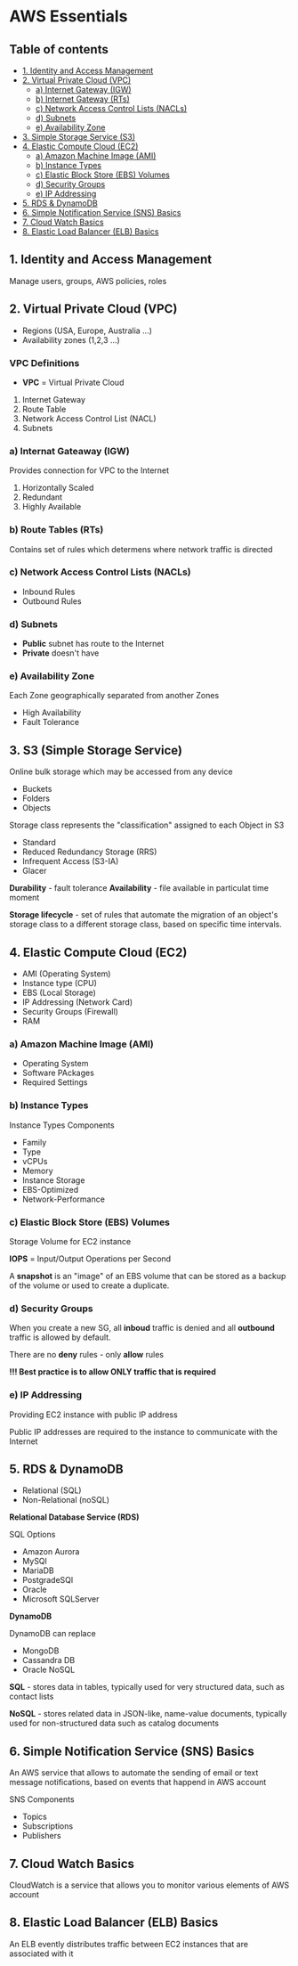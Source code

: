 # AWS Essentials

## Table of contents

- [1. Identity and Access Management](#IAM)
- [2. Virtual Private Cloud (VPC)](#VPC)
    - [a) Internet Gateway (IGW)](#IGW)
    - [b) Internet Gateway (RTs)](#RTs)
    - [c) Network Access Control Lists (NACLs)](#NACLs)
    - [d) Subnets](#SUB)
    - [e) Availability Zone](#AVZ)
- [3. Simple Storage Service (S3)](#S3)
- [4. Elastic Compute Cloud (EC2)](#EC2)
    - [a) Amazon Machine Image (AMI)](#AMI)
    - [b) Instance Types](#IT)
    - [c) Elastic Block Store (EBS) Volumes](#EBS)
    - [d) Security Groups](#SG)
    - [e) IP Addressing](#IP)
- [5. RDS & DynamoDB](#RDS)
- [6. Simple Notification Service (SNS) Basics](#SNS)
- [7. Cloud Watch Basics](#CW)
- [8. Elastic Load Balancer (ELB) Basics](#ELB)

## 1. Identity and Access Management <a name="IAM"></a>

Manage users, groups, AWS policies, roles

## 2. Virtual Private Cloud (VPC) <a name="VPC"></a>

- Regions (USA, Europe, Australia ...)
- Availability zones (1,2,3 ...)

### VPC Definitions

- **VPC** = Virtual Private Cloud

1. Internet Gateway
2. Route Table
3. Network Access Control List (NACL)
4. Subnets

### a) Internat Gateaway (IGW) <a name="IGW"></a>

Provides connection for VPC to the Internet

1. Horizontally Scaled
2. Redundant
3. Highly Available

### b) Route Tables (RTs) <a name="RTs"></a>

Contains set of rules which determens where network traffic is directed

### c) Network Access Control Lists (NACLs) <a name="NACLs"></a>

- Inbound Rules
- Outbound Rules

### d) Subnets <a name="SUB"></a>

- **Public** subnet has route to the Internet
- **Private** doesn't have

### e) Availability Zone <a name="AVZ"></a>

Each Zone geographically separated from another Zones

- High Availability
- Fault Tolerance

## 3. S3 (Simple Storage Service) <a name="S3"></a>

Online bulk storage which may be accessed from any device

- Buckets
- Folders
- Objects

Storage class represents the "classification" assigned to each Object in S3

- Standard
- Reduced Redundancy Storage (RRS)
- Infrequent Access (S3-IA)
- Glacer

**Durability** - fault tolerance
**Availability** - file available in particulat time moment

**Storage lifecycle** - set of rules that automate the migration of an object's storage class to a different storage class, based on specific time intervals.

## 4. Elastic Compute Cloud (EC2) <a name="EC2"></a>

- AMI (Operating System)
- Instance type (CPU)
- EBS (Local Storage)
- IP Addressing (Network Card)
- Security Groups (Firewall)
- RAM

### a) Amazon Machine Image (AMI) <a name="AMI"></a>

- Operating System
- Software PAckages
- Required Settings

### b) Instance Types <a name="IT"></a>

Instance Types Components
- Family
- Type
- vCPUs
- Memory
- Instance Storage
- EBS-Optimized
- Network-Performance

### c) Elastic Block Store (EBS) Volumes <a name="EBS"></a>

Storage Volume for EC2 instance

**IOPS** = Input/Output Operations per Second

A **snapshot** is an "image" of an EBS volume that can be stored as a backup of the volume or used to create a duplicate.

### d) Security Groups <a name="SG"></a>

When you create a new SG, all **inboud** traffic is denied and all **outbound** traffic is allowed by default.

There are no **deny** rules - only **allow** rules

**!!! Best practice is to allow ONLY traffic that is required**

### e) IP Addressing <a name="IP"></a>

Providing EC2 instance with public IP address

Public IP addresses are required to the instance to communicate with the Internet

## 5. RDS & DynamoDB <a name="RDS"></a>

- Relational (SQL)
- Non-Relational (noSQL)

**Relational Database Service (RDS)** 

SQL Options
- Amazon Aurora
- MySQl
- MariaDB
- PostgradeSQl
- Oracle
- Microsoft SQLServer

**DynamoDB**

DynamoDB can replace
- MongoDB
- Cassandra DB
- Oracle NoSQL

**SQL** - stores data in tables, typically used for very structured data, such as contact lists

**NoSQL** - stores related data in JSON-like, name-value documents, typically used for non-structured data such as catalog documents

## 6. Simple Notification Service (SNS) Basics <a name="SNS"></a>

An AWS service that allows to automate the sending of email or text message notifications, based on events that happend in AWS account

SNS Components
- Topics
- Subscriptions
- Publishers

## 7. Cloud Watch Basics <a name="CW"></a>

CloudWatch is a service that allows you to monitor various elements of AWS account

## 8. Elastic Load Balancer (ELB) Basics <a name="CW"></a>

An ELB evently distributes traffic between EC2 instances that are associated with it
